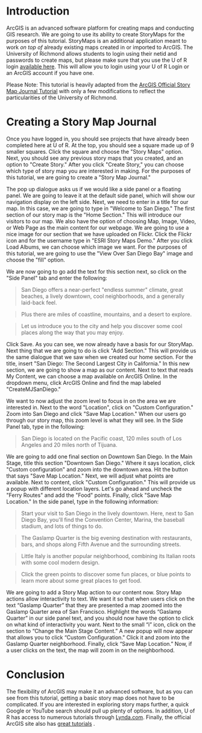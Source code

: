 # Introduction

ArcGIS is an advanced software platform for creating maps and conducting GIS research.  We are going to use its ability to create StoryMaps for the purposes of this tutorial.  StoryMaps is an additional application meant to work *on top of* already existing maps created in or imported to ArcGIS.  The University of Richmond allows students to login using their netid and passwords to create maps, but please make sure that you use the U of R login [available here](https://urichmond.maps.arcgis.com/).  This will allow you to login using your U of R Login or an ArcGIS account if you have one.  


Please Note: This tutorial is heavily adapted from the [ArcGIS Official Story Map Journal Tutorial](https://learn.arcgis.com/en/projects/get-started-with-story-maps/lessons/create-a-story-map-journal.htm) with only a few modifications to reflect the particularities of the University of Richmond.

# Creating a Story Map Journal

Once you have logged in, you should see projects that have already been completed here at U of R.  At the top, you should  see a square made up of 9 smaller squares.  Click the square and choose the "Story Maps" option. Next, you should see any previous story maps that you created, and an option to "Create Story."  After you click "Create Story," you can choose which type of story map you are interested in making.  For the purposes of this tutorial, we are going to create a "Story Map Journal."  

The pop up dialogue asks us if we would like a side panel or a floating panel.  We are going to leave it at the default side panel, which will show our navigation display on the left side.  Next, we need to enter in a title for our map.  In this case, we are going to type in "Welcome to San Diego."  The first section of our story map is the "Home Section."  This will introduce our visitors to our map.  We also have the option of choosing Map, Image, Video, or Web Page as the main content for our webpage.  We are going to use a nice image for our section that we have uploaded on Flickr.  Click the Flickr icon and for the username type in "ESRI Story Maps Demo."  After you click Load Albums, we can choose which image we want.  For the purposes of this tutorial, we are going to use the "View Over San Diego Bay" image and choose the "fill" option. 

We are now going to go add the text for this section next, so click on the "Side Panel" tab and enter the following:

> San Diego offers a near-perfect "endless summer" climate, great beaches, a lively downtown, cool neighborhoods, and a generally laid-back feel.
 
> Plus there are miles of coastline, mountains, and a desert to explore.
 
> Let us introduce you to the city and help you discover some cool places along the way that you may enjoy.

Click Save.  As you can see, we now already have a basis for our StoryMap.  Next thing that we are going to do is click "Add Section."  This will provide us the same dialogue that we saw when we created our home section.  For the title, insert "San Diego: The Second Largest City in California."  In this new section, we are going to show a map as our content.  Next to text that reads My Content, we can choose a map available on ArcGIS Online.  In the dropdown menu, click ArcGIS Online and find the map labeled "CreateMJSanDiego."  

We want to now adjust the zoom level to focus in on the area we are interested in.  Next to the word "Location", click on "Custom Configuration."   Zoom into San Diego and click "Save Map Location."  When our users go through our story map, this zoom level is what they will see.  In the Side Panel tab, type in the following:

> San Diego is located on the Pacific coast, 120 miles south of Los Angeles and 20 miles north of Tijuana.

We are going to add one final section on Downtown San Diego.  In the Main Stage, title this section "Downtown San Diego."  Where it says location, click "Custom configuration" and zoom into the downtown area.  Hit the button that says "Save Map Location."  Next, we will adjust what points are available.  Next to content, click "Custom Configuration."  This will provide us a popup with different location layers.  Let's go ahead and uncheck the "Ferry Routes" and add the "Food" points. Finally, click "Save Map Location."  In the side panel, type in the following information:

> Start your visit to San Diego in the lively downtown. Here, next to San Diego Bay, you'll find the Convention Center, Marina, the baseball stadium, and lots of things to do.

> The Gaslamp Quarter is the big evening destination with restaurants, bars, and shops along Fifth Avenue and the surrounding streets.

> Little Italy is another popular neighborhood, combining its Italian roots with some cool modern design.

> Click the green points to discover some fun places, or blue points to learn more about some great places to get food.

We are going to add a Story Map action to our content now.  Story Map actions allow interactivity to text.  We want it so that when users click on the text “Gaslamp Quarter” that they are presented a map zoomed into the Gaslamp Quarter area of San Francisco.  Highlight the words “Gaslamp Quarter” in our side panel text, and you should now have the option to click on what kind of interactivity you want.  Next to the small “i” icon, click on the section to “Change the Main Stage Content.”  A new popup will now appear that allows you to click “Custom Configuration."  Click it and zoom into the Gaslamp Quarter neighborhood.  Finally, click “Save Map Location.”  Now, if a user clicks on the text, the map will zoom in on the neighborhood.

# Conclusion

The flexibility of ArcGIS may make it an advanced software, but as you can see from this tutorial, getting a basic story map does not have to be complicated.  If you are interested in exploring story maps further, a quick Google or YouTube search should pull up plenty of options.  In addition, U of R has access to numerous tutorials through [Lynda.com](http://lynda.richmond.edu).  Finally, the official ArcGIS site also has [great tutorials](https://learn.arcgis.com/en/gallery/) .
